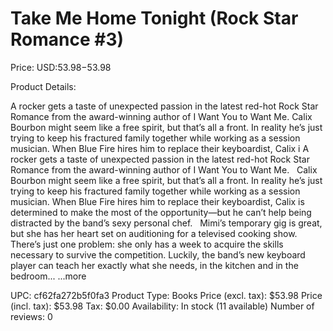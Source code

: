 # Take Me Home Tonight (Rock Star Romance #3)

Price: USD:$53.98-$53.98

Product Details:

A rocker gets a taste of unexpected passion in the latest red-hot Rock Star Romance from the award-winning author of I Want You to Want Me. Calix Bourbon might seem like a free spirit, but that’s all a front. In reality he’s just trying to keep his fractured family together while working as a session musician. When Blue Fire hires him to replace their keyboardist, Calix i A rocker gets a taste of unexpected passion in the latest red-hot Rock Star Romance from the award-winning author of I Want You to Want Me.   Calix Bourbon might seem like a free spirit, but that’s all a front. In reality he’s just trying to keep his fractured family together while working as a session musician. When Blue Fire hires him to replace their keyboardist, Calix is determined to make the most of the opportunity—but he can’t help being distracted by the band’s sexy personal chef.   Mimi’s temporary gig is great, but she has her heart set on auditioning for a televised cooking show. There’s just one problem: she only has a week to acquire the skills necessary to survive the competition. Luckily, the band’s new keyboard player can teach her exactly what she needs, in the kitchen and in the bedroom... ...more

UPC: cf62fa272b5f0fa3
Product Type: Books
Price (excl. tax): $53.98
Price (incl. tax): $53.98
Tax: $0.00
Availability: In stock (11 available)
Number of reviews: 0